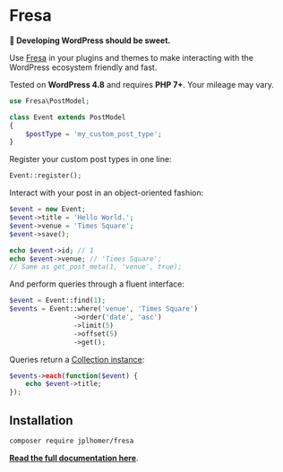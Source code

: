 # Fresa

**🍓 Developing WordPress should be sweet.**

Use [Fresa](https://fresa.jplhomer.org) in your plugins and themes to make interacting with the WordPress ecosystem friendly and fast.

Tested on **WordPress 4.8** and requires **PHP 7+**. Your mileage may vary.

```php
use Fresa\PostModel;

class Event extends PostModel
{
    $postType = 'my_custom_post_type';
}
```

Register your custom post types in one line:

```php
Event::register();
```

Interact with your post in an object-oriented fashion:

```php
$event = new Event;
$event->title = 'Hello World.';
$event->venue = 'Times Square';
$event->save();

echo $event->id; // 1
echo $event->venue; // 'Times Square';
// Same as get_post_meta(1, 'venue', true);
```

And perform queries through a fluent interface:

```php
$event = Event::find(1);
$events = Event::where('venue', 'Times Square')
                ->order('date', 'asc')
                ->limit(5)
                ->offset(5)
                ->get();
```

Queries return a [Collection instance](https://laravel.com/docs/5.4/collections):

```php
$events->each(function($event) {
    echo $event->title;
});
```

## Installation

```sh
composer require jplhomer/fresa
```

**[Read the full documentation here](https://fresa.jplhomer.org)**.
